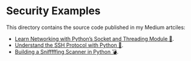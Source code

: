 # Security Examples

This directory contains the source code published in my Medium artciles:


* [Learn Networking with Python’s Socket and Threading Module 🚀](https://medium.com/python-for-the-utopian/learning-networking-with-pythons-socket-and-threading-module-30dc77e1fc59).
* [Understand the SSH Protocol with Python 🐍](https://medium.com/python-for-the-utopian/writing-ssh-client-and-server-in-python-b5b330c983d3).
* [Building a Snifffffing Scanner in Python 💣](https://medium.com/python-for-the-utopian/building-a-udp-scanner-in-python-84e62947aab7).
